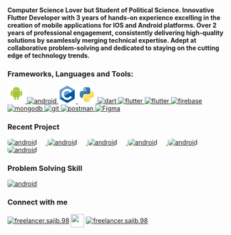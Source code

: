 <h4 align="left">Computer Science Lover but Student of Political Science. Innovative Flutter Developer with 3 years of hands-on experience excelling in the creation of mobile applications for IOS and Android platforms. Over 2 years of professional engagement, consistently delivering high-quality solutions by seamlessly merging technical expertise. Adept at collaborative problem-solving and dedicated to staying on the cutting edge of technology trends.</h4>


<h3 align="left">Frameworks, Languages and Tools:</h3>
<p align="left" margin-right="100px" border-radius= "50%"> <a href="https://developer.android.com" target="_blank" rel="noreferrer"> <img src="https://raw.githubusercontent.com/devicons/devicon/master/icons/android/android-original-wordmark.svg" alt="android" width="40" height="40"/> </a>
  <a href="https://developer.android.com" target="_blank" rel="noreferrer"> <img src="https://cdn3.iconfinder.com/data/icons/social-media-logos-glyph/2048/5315_-_Apple-512.png" alt="android" width="40" height="40"/> </a> 
  <a href="https://www.cprogramming.com/" target="_blank" rel="noreferrer"> <img src="https://raw.githubusercontent.com/devicons/devicon/master/icons/c/c-original.svg" alt="c" width="40" height="40"/> </a> </a> <a href="https://www.python.org" target="_blank" rel="noreferrer"> <img src="https://raw.githubusercontent.com/devicons/devicon/master/icons/python/python-original.svg" alt="python" width="40" height="40"/> </a> <a href="https://dart.dev" target="_blank" rel="noreferrer"> <img src="https://www.vectorlogo.zone/logos/dartlang/dartlang-icon.svg" alt="dart" width="40" height="40"/> 
  <a href="https://flutter.dev" target="_blank" rel="noreferrer"> <img src="https://www.vectorlogo.zone/logos/flutterio/flutterio-icon.svg" alt="flutter" width="40" height="40"/> </a>  
  <a href="https://nodejs.org/en" target="_blank" rel="noreferrer"> <img src="https://miro.medium.com/v2/resize:fit:640/format:webp/1*tfZa4vsI6UusJYt_fzvGnQ.png" alt="flutter" width="40" height="40"/> </a>
  </a> <a href="https://firebase.google.com/" target="_blank" rel="noreferrer"> <img src="https://www.vectorlogo.zone/logos/firebase/firebase-icon.svg" alt="firebase" width="40" height="40"/> </a>
  <a href="https://www.mongodb.com/atlas/database" target="_blank" rel="noreferrer"> <img src="https://cdn.icon-icons.com/icons2/2415/PNG/512/mongodb_original_logo_icon_146424.png" alt="mongodb" width="40" height="40"/> </a>  
  <a href="https://git-scm.com/" target="_blank" rel="noreferrer"> <img src="https://www.vectorlogo.zone/logos/git-scm/git-scm-icon.svg" alt="git" width="40" height="40"/> </a> <a href="https://www.adobe.com/in/products/illustrator.html" target="_blank" rel="noreferrer">  </a> <a href="https://www.java.com" target="_blank" rel="noreferrer">  <a href="https://postman.com" target="_blank" rel="noreferrer"> <img src="https://www.vectorlogo.zone/logos/getpostman/getpostman-icon.svg" alt="postman" width="40" height="40"/>
  <a href="https://www.adobe.com/products/xd.html" target="_blank" rel="noreferrer"> <img src="https://cdn.sanity.io/images/599r6htc/localized/46a76c802176eb17b04e12108de7e7e0f3736dc6-1024x1024.png?w=670&h=670&q=75&fit=max&auto=format" alt="Figma" width="40" height="40"/> </a>
</p>

<h3 align="left">Recent Project</h3>
<p align="left">
  <a href="https://play.google.com/store/apps/details?id=com.caretutors" target="_blank" rel="noreferrer"> 
    <img src="https://play-lh.googleusercontent.com/IGi7u93koeORfET90A5tPvmetCm5DutVhjq6EFANtp_OefTzyD9MmHLohW-vSLrh5iU" alt="android" width="40" height="40" style="border-radius: 25%; margin-right: 20px;"/> 
  </a>
  <a href="https://play.google.com/store/apps/details?id=com.caretutors_merchant" target="_blank" rel="noreferrer"> 
    <img src="https://play-lh.googleusercontent.com/wJBy9rd5waPOCQ8NWG1e0GAxqw1pGv2tdf75W3ODCsVK0hyBIR3yLridMhTfp-t1Mf9r=w240-h480-" alt="android" width="40" height="40" style="border-radius: 25%; margin-right: 20px;"/> 
  </a> 
  <a href="https://play.google.com/store/apps/details?id=com.drutoloan" target="_blank" rel="noreferrer"> 
    <img src="https://play-lh.googleusercontent.com/OfJ7qr5Vl0naIH0JdP7-Ri4eYMv1EzUnVAhBmE2bQq0beTtE4TjK8X7HMIiEACYZKT2L" alt="android" width="40" height="40" style="border-radius: 25%; margin-right: 20px;"/> 
  </a>    
  <a href="https://play.google.com/store/apps/details?id=com.menuvenu.user" target="_blank" rel="noreferrer"> 
    <img src="https://play-lh.googleusercontent.com/_4ZBDEzbdjuSV9wT9Nu4_XmyTRShpVd95arVb29Yhjo5np9Wws4NamK-b4gP12bzhw=w240-h480-rw" alt="android" width="40" height="40" style="border-radius: 25%; margin-right: 20px;"/> 
  </a>   
  <a href="https://play.google.com/store/apps/details?id=com.smarter.breakingnews" target="_blank" rel="noreferrer"> 
    <img src="https://play-lh.googleusercontent.com/3s3gXd_moDFssOI33_yBzQm4487JYVpy6ymtPj3uqKzO5PB_-qDhevaMEBGh77jPMg=w240-h480-rw" alt="android" width="40" height="40" style="border-radius: 25%; margin-right: 20px;"/> 
  </a>    
  <a href="https://play.google.com/store/apps/details?id=com.drutoloan" target="_blank" rel="noreferrer"> 
    <img src="https://play-lh.googleusercontent.com/tQUz0KRZEcqkAP_sUBJ00ZxzvnMl1Q9PkIfHNYQe-OnI6kZcznPS0sKo2iKzyZgq3w=w240-h480-rw" alt="android" width="40" height="40" style="border-radius: 25%; margin-right: 20px;"/> 
  </a>      
</p>



<h3 align="left">Problem Solving Skill</h3>
<p align="left"> <a href="https://leetcode.com/u/developerSajib88/" target="_blank" rel="noreferrer"> <img src="https://upload.wikimedia.org/wikipedia/commons/c/c2/LeetCode_Logo_2.png" alt="android" height="40"/> </a>
</p>

<h3 align="left">Connect with me</h3>
<p align="left">
<a href="developersajib88@gmail.com" target="blank"><img align="center" src="https://seeklogo.com/images/G/gmail-new-2020-logo-32DBE11BB4-seeklogo.com.png" alt="freelancer.sajib.98" height="25" width="30" /></a>    
<a href="https://linkedin.com/in/sajib-hasan-2b89bb202" target="blank"><img align="center" src="https://upload.wikimedia.org/wikipedia/commons/c/ca/LinkedIn_logo_initials.png" height="30" width="30" /></a>
<a href="https://fb.com/freelancer.sajib.98" target="blank"><img align="center" src="https://raw.githubusercontent.com/rahuldkjain/github-profile-readme-generator/master/src/images/icons/Social/facebook.svg" alt="freelancer.sajib.98" height="30" width="40" /></a>
</p>
